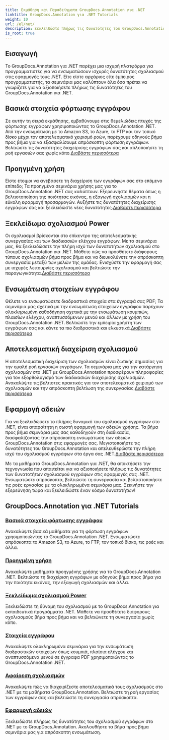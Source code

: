 ```yaml
---
title: Εκμάθηση και Παραδείγματα GroupDocs.Annotation για .NET
linktitle: GroupDocs.Annotation για .NET Tutorials
weight: 10
url: /el/net/
description: Ξεκλειδώστε πλήρως τις δυνατότητες του GroupDocs.Annotation για .NET με τα σεμινάρια μας. Ενσωματώστε απρόσκοπτα, βελτιώστε τη συνεργασία και βελτιστοποιήστε τις ροές εργασίας.
is_root: true
---
```

## Εισαγωγή

Το GroupDocs.Annotation για .NET παρέχει μια ισχυρή πλατφόρμα για προγραμματιστές για να ενσωματώσουν ισχυρές δυνατότητες σχολιασμού στις εφαρμογές τους .NET. Είτε είστε αρχάριος είτε έμπειρος προγραμματιστής, τα σεμινάρια μας καλύπτουν όλα όσα πρέπει να γνωρίζετε για να αξιοποιήσετε πλήρως τις δυνατότητες του GroupDocs.Annotation για .NET.

## Βασικά στοιχεία φόρτωσης εγγράφου
 Σε αυτήν τη σειρά εκμάθησης, εμβαθύνουμε στις θεμελιώδεις πτυχές της φόρτωσης εγγράφων χρησιμοποιώντας το GroupDocs.Annotation .NET. Από την ενσωμάτωση με το Amazon S3, το Azure, το FTP και τον τοπικό δίσκο μέχρι τον αποτελεσματικό χειρισμό ροών, παρέχουμε οδηγούς βήμα προς βήμα για να εξασφαλίσουμε απρόσκοπτη φόρτωση εγγράφων. Βελτιώστε τις δυνατότητες διαχείρισης εγγράφων σας και απλοποιήστε τη ροή εργασιών σας χωρίς κόπο.[Διαβάστε περισσότερα](./document-loading-essentials/)

## Προηγμένη χρήση
Είστε έτοιμοι να ανεβάσετε τη διαχείριση των εγγράφων σας στο επόμενο επίπεδο; Τα προηγμένα σεμινάρια χρήσης μας για το GroupDocs.Annotation .NET σας καλύπτουν. Εξερευνήστε θέματα όπως η βελτιστοποίηση της ποιότητας εικόνας, η εξαγωγή σχολιασμών και η εύκολη εφαρμογή προσαρμογών. Αυξήστε τις δυνατότητες διαχείρισης εγγράφων σας και ξεκλειδώστε νέες δυνατότητες.[Διαβάστε περισσότερα](./advanced-usage/)

## Ξεκλείδωμα σχολιασμού Power
 Οι σχολιασμοί βρίσκονται στο επίκεντρο της αποτελεσματικής συνεργασίας και των διαδικασιών ελέγχου εγγράφων. Με τα σεμινάρια μας, θα ξεκλειδώσετε την πλήρη ισχύ των δυνατοτήτων σχολιασμού στο GroupDocs.Annotation για .NET. Μάθετε πώς να προσθέτετε διάφορους τύπους σχολιασμών βήμα προς βήμα και να διευκολύνετε την απρόσκοπτη συνεργασία μεταξύ των μελών της ομάδας. Ενισχύστε την εφαρμογή σας με ισχυρές λειτουργίες σχολιασμού και βελτιώστε την παραγωγικότητα.[Διαβάστε περισσότερα](./unlocking-annotation-power/)

## Ενσωμάτωση στοιχείων εγγράφου
Θέλετε να ενσωματώσετε διαδραστικά στοιχεία στα έγγραφά σας PDF; Τα σεμινάρια μας σχετικά με την ενσωμάτωση στοιχείων εγγράφου παρέχουν ολοκληρωμένη καθοδήγηση σχετικά με την ενσωμάτωση κουμπιών, πλαισίων ελέγχου, αναπτυσσόμενων μενού και άλλων με χρήση του GroupDocs.Annotation .NET. Βελτιώστε την εμπειρία χρήστη των εγγράφων σας και κάντε τα πιο διαδραστικά και ελκυστικά.[Διαβάστε περισσότερα](./document-components/)

## Αποτελεσματική διαχείριση σχολιασμού
 Η αποτελεσματική διαχείριση των σχολιασμών είναι ζωτικής σημασίας για την ομαλή ροή εργασιών εγγράφων. Τα σεμινάρια μας για την κατάργηση σχολιασμών στο .NET με GroupDocs.Annotation προσφέρουν πληροφορίες για τον εξορθολογισμό των διαδικασιών διαχείρισης σχολιασμών. Ανακαλύψτε τις βέλτιστες πρακτικές για τον αποτελεσματικό χειρισμό των σχολιασμών και την απρόσκοπτη βελτίωση της συνεργασίας.[Διαβάστε περισσότερα](./removing-annotations/)

## Εφαρμογή αδειών
Για να ξεκλειδώσετε το πλήρες δυναμικό του σχολιασμού εγγράφων στο .NET, είναι απαραίτητη η σωστή εφαρμογή των αδειών χρήσης. Τα βήμα προς βήμα σεμινάρια μας σας καθοδηγούν στη διαδικασία, διασφαλίζοντας την απρόσκοπτη ενσωμάτωση των αδειών GroupDocs.Annotation στις εφαρμογές σας. Μεγιστοποιήστε τις δυνατότητες του GroupDocs.Annotation και απελευθερώστε την πλήρη ισχύ του σχολιασμού εγγράφων στα έργα σας .NET.[Διαβάστε περισσότερα](./applying-licenses/)

Με τα μαθήματα GroupDocs.Annotation για .NET, θα αποκτήσετε την τεχνογνωσία που απαιτείται για να αξιοποιήσετε πλήρως τις δυνατότητες των δυνατοτήτων σχολιασμού εγγράφων στις εφαρμογές σας .NET. Ενσωματώστε απρόσκοπτα, βελτιώστε τη συνεργασία και βελτιστοποιήστε τις ροές εργασίας με τα ολοκληρωμένα σεμινάρια μας. Ξεκινήστε την εξερεύνηση τώρα και ξεκλειδώστε έναν κόσμο δυνατοτήτων!
## GroupDocs.Annotation για .NET Tutorials
### [Βασικά στοιχεία φόρτωσης εγγράφου](./document-loading-essentials/)
Ανακαλύψτε βασικά μαθήματα για τη φόρτωση εγγράφων χρησιμοποιώντας το GroupDocs.Annotation .NET. Ενσωματώστε απρόσκοπτα το Amazon S3, το Azure, το FTP, τον τοπικό δίσκο, τις ροές και άλλα.
### [Προηγμένη χρήση](./advanced-usage/)
Ανακαλύψτε μαθήματα προηγμένης χρήσης για το GroupDocs.Annotation .NET. Βελτιώστε τη διαχείριση εγγράφων με οδηγούς βήμα προς βήμα για την ποιότητα εικόνας, την εξαγωγή σχολιασμών και άλλα.
### [Ξεκλείδωμα σχολιασμού Power](./unlocking-annotation-power/)
Ξεκλειδώστε τη δύναμη του σχολιασμού με το GroupDocs.Annotation για εκπαιδευτικά προγράμματα .NET. Μάθετε να προσθέτετε διάφορους σχολιασμούς βήμα προς βήμα και να βελτιώνετε τη συνεργασία χωρίς κόπο.
### [Στοιχεία εγγράφου](./document-components/)
Ανακαλύψτε ολοκληρωμένα σεμινάρια για την ενσωμάτωση διαδραστικών στοιχείων όπως κουμπιά, πλαίσια ελέγχου και αναπτυσσόμενα μενού σε έγγραφα PDF χρησιμοποιώντας το GroupDocs.Annotation .NET.
### [Αφαίρεση σχολιασμών](./removing-annotations/)
Ανακαλύψτε πώς να διαχειρίζεστε αποτελεσματικά τους σχολιασμούς στο .NET με τα μαθήματα GroupDocs.Annotation. Βελτιώστε τη ροή εργασίας των εγγράφων σας και βελτιώστε τη συνεργασία απρόσκοπτα.
### [Εφαρμογή αδειών](./applying-licenses/)
Ξεκλειδώστε πλήρως τις δυνατότητες του σχολιασμού εγγράφων στο .NET με το GroupDocs.Annotation. Ακολουθήστε τα βήμα προς βήμα σεμινάρια μας για απρόσκοπτη ενσωμάτωση.